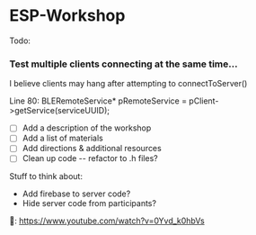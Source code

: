 # ESP-Workshop

Todo:

### Test multiple clients connecting at the same time...
I believe clients may hang after attempting to connectToServer()

Line 80: BLERemoteService* pRemoteService = pClient->getService(serviceUUID);

- [ ] Add a description of the workshop
- [ ] Add a list of materials
- [ ] Add directions & additional resources
- [ ] Clean up code -- refactor to .h files?

Stuff to think about:

- Add firebase to server code?
- Hide server code from participants?

🐐:
https://www.youtube.com/watch?v=0Yvd_k0hbVs
